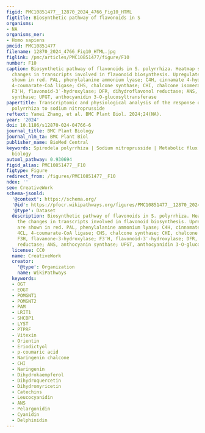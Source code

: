 ```yaml
---
figid: PMC10851477__12870_2024_4766_Fig10_HTML
figtitle: Biosynthetic pathway of flavonoids in S
organisms:
- NA
organisms_ner:
- Homo sapiens
pmcid: PMC10851477
filename: 12870_2024_4766_Fig10_HTML.jpg
figlink: /pmc/articles/PMC10851477/figure/F10
number: F10
caption: Biosynthetic pathway of flavonoids in S. polyrrhiza. Heatmap showing the
  changes in transcripts involved in flavonoid biosynthesis. Upregulated genes are
  shown in red. PAL, phenylalanine ammonium lyase; C4H, cinnamate 4-hydroxylase; 4CL,
  4-coumarate-CoA ligase; CHS, chalcone synthase; CHI, chalcone isomerase; F3H, flavanone-3-hydroxylase;
  F3′H, flavonoid-3′-hydroxylase; DFR, dihydroflavonol reductase; ANS, anthocyanin
  synthase; UFGT, anthocyanidin 3-O-glucosyltransferase
papertitle: Transcriptomic and physiological analysis of the response of Spirodela
  polyrrhiza to sodium nitroprusside
reftext: Yamei Zhang, et al. BMC Plant Biol. 2024;24(NA).
year: '2024'
doi: 10.1186/s12870-024-04766-6
journal_title: BMC Plant Biology
journal_nlm_ta: BMC Plant Biol
publisher_name: BioMed Central
keywords: Spirodela polyrrhiza | Sodium nitroprusside | Metabolic flux | Synthetic
  biology
automl_pathway: 0.930694
figid_alias: PMC10851477__F10
figtype: Figure
redirect_from: /figures/PMC10851477__F10
ndex: ''
seo: CreativeWork
schema-jsonld:
  '@context': https://schema.org/
  '@id': https://pfocr.wikipathways.org/figures/PMC10851477__12870_2024_4766_Fig10_HTML.html
  '@type': Dataset
  description: Biosynthetic pathway of flavonoids in S. polyrrhiza. Heatmap showing
    the changes in transcripts involved in flavonoid biosynthesis. Upregulated genes
    are shown in red. PAL, phenylalanine ammonium lyase; C4H, cinnamate 4-hydroxylase;
    4CL, 4-coumarate-CoA ligase; CHS, chalcone synthase; CHI, chalcone isomerase;
    F3H, flavanone-3-hydroxylase; F3′H, flavonoid-3′-hydroxylase; DFR, dihydroflavonol
    reductase; ANS, anthocyanin synthase; UFGT, anthocyanidin 3-O-glucosyltransferase
  license: CC0
  name: CreativeWork
  creator:
    '@type': Organization
    name: WikiPathways
  keywords:
  - OGT
  - EOGT
  - POMGNT1
  - POMGNT2
  - PAM
  - LRIT1
  - SHCBP1
  - LYST
  - PTPRF
  - Vitexin
  - Orientin
  - Eriodictyol
  - p-coumaric acid
  - Naringenin chalcone
  - CHI
  - Naringenin
  - Dihydrokaempferol
  - Dihydroquercetin
  - Dihydromyricetin
  - Catechins
  - Leucocyanidin
  - ANS
  - Pelargonidin
  - Cyanidin
  - Delphinidin
---
```

